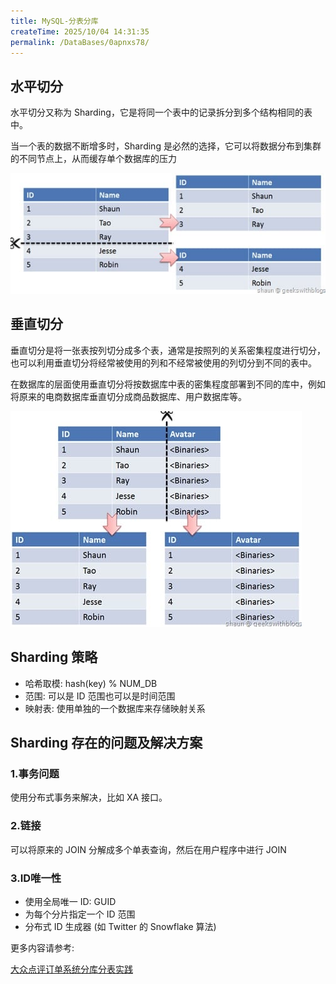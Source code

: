 ```yaml
---
title: MySQL-分表分库
createTime: 2025/10/04 14:31:35
permalink: /DataBases/0apnxs78/
---
```

## 水平切分

水平切分又称为 Sharding，它是将同一个表中的记录拆分到多个结构相同的表中。

当一个表的数据不断增多时，Sharding 是必然的选择，它可以将数据分布到集群的不同节点上，从而缓存单个数据库的压力

![](https://raw.githubusercontent.com/AliceSpring123/img/main/63c2909f-0c5f-496f-9fe5-ee9176b31aba.jpg)

## 垂直切分

垂直切分是将一张表按列切分成多个表，通常是按照列的关系密集程度进行切分，也可以利用垂直切分将经常被使用的列和不经常被使用的列切分到不同的表中。

在数据库的层面使用垂直切分将按数据库中表的密集程度部署到不同的库中，例如将原来的电商数据库垂直切分成商品数据库、用户数据库等。

![](https://raw.githubusercontent.com/AliceSpring123/img/main/e130e5b8-b19a-4f1e-b860-223040525cf6.jpg)


## Sharding 策略

- 哈希取模: hash(key) % NUM_DB
- 范围: 可以是 ID 范围也可以是时间范围
- 映射表: 使用单独的一个数据库来存储映射关系

## Sharding 存在的问题及解决方案

### 1.事务问题

使用分布式事务来解决，比如 XA 接口。

### 2.链接

可以将原来的 JOIN 分解成多个单表查询，然后在用户程序中进行 JOIN

### 3.ID唯一性

- 使用全局唯一 ID: GUID
- 为每个分片指定一个 ID 范围
- 分布式 ID 生成器 (如 Twitter 的 Snowflake 算法)

更多内容请参考:

[大众点评订单系统分库分表实践](https://tech.meituan.com/2016/11/18/dianping-order-db-sharding.html)